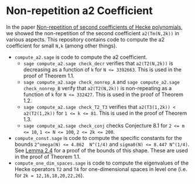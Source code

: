 # Non-repetition a2 Coefficient

In the paper [Non-repetition of second coefficients of Hecke polynomials](???), we showed the non-repetition of the second coefficient `a2(Tm(N,2k))` in various aspects.
This repository contains code to compute the a2 coefficient for small `N,k` (among other things). 

- `compute_a2.sage` is code to compute the a2 coefficient.
  -  `sage compute_a2.sage check_decr` verifies that `a2(T2(N,2k))` is decreasing as a function of `k` for `N <= 3392663`. This is used in the proof of Theorem 1.1.
  -  `sage compute_a2.sage check_nonrep_A` and `sage compute_a2.sage check_nonrep_B` verify that `a2(T2(N,2k))` is non-repeating as a function of `k` for `N <= 332427`. This is used in the proof of Theorem 1.2.
  - `sage compute_a2.sage check_T2_T3` verifies that `a2(T3(1,2k)) < a2(T2(1,2k))` for `1 <= k <= 81`. This is used in the proof of Theorem 1.3. 
  - `sage compute_a2.sage check_conj` checks Conjecture 8.1 for `2 <= m <= 10`, `1 <= N <= 100`, `2 <= 2k <= 200`.
- `compute_const.sage` is code to compute the specific constants for the bounds `2^omega(N) <= 4.862  N^(1/4)`  and `sigma0(N) <= 8.447 N^(1/4)`. See [Lemma 2.4](https://arxiv.org/abs/2407.08881) for a proof of the bounds of this shape. These are used in the proof of Theorem 1.1.
- `compute_one_dim_spaces.sage` is code to compute the eigenvalues of the Hecke operators `T2` and `T4` for one-dimensional spaces in level one (i.e. for `2k = 12,16,18,20,22,26`). 

